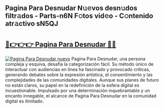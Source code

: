## Pagina Para Desnudar N𝚞𝚎vos desn𝚞dos filtr𝚊dos - Parts-n6N F𝚘tos vid𝚎o - C𝚘ntenido atr𝚊ctivo sN5QJ

# <h2><a href="http://mbcgy44.tromn.icu/?c=Pagina+Para+Desnudar">🔗👉👉👉 Pagina Para Desnudar 🔗🔗</a></h2>

[![Pagina Para Desnudar nuevo](https://i.imgur.com/pEAQMta.gif)](http://mbcgy44.tromn.icu/?c=Pagina+Para+Desnudar)
Pagina Para Desnudar, una persona compleja y esquiva, desafía la categorización fácil. Su método único de interactuar con audiencias en línea ha fascinado y provocado críticas, generando debates sobre la expresión artística, el consentimiento y las complejidades de las comunidades digitales. Aunque sus planes de futuro no están claros, su papel en la redefinición de la esfera digital es incuestionable. Impulsado por una determinación inquebrantable y un encanto innegable, el alcance de Pagina Para Desnudar en la comunidad digital es ilimitado.
